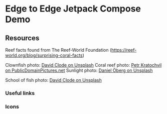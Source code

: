 # Edge to Edge Jetpack Compose Demo

## Resources

Reef facts found from The Reef-World Foundation (https://reef-world.org/blog/surprising-coral-facts)

Clownfish photo: [David Clode on Unsplash](https://unsplash.com/photos/clown-fish-on-coral-reef-HDVmdzQxAds?utm_content=creditCopyText&utm_medium=referral&utm_source=unsplash)
Coral reef photo: [Petr Kratochvil on PublicDomainPictures.net](https://medium.com/r/?url=https%3A%2F%2Fwww.publicdomainpictures.net%2Fen%2Fview-image.php%3Fimage%3D314254%26picture%3Dcoral-reef)
Sunlight photo: [Daniel Öberg on Unsplash](https://unsplash.com/photos/brown-coral-under-the-body-of-water-with-sun-streaks-in-closeup-photography-41Wuv1xsmGM?utm_content=creditCopyText&utm_medium=referral&utm_source=unsplash)

School of fish photo: [David Clode on Unsplash](https://unsplash.com/photos/shoal-of-fish-near-coral-bFf6nKDwBtU?utm_content=creditCopyText&utm_medium=referral&utm_source=unsplash)

### Useful links

### Icons